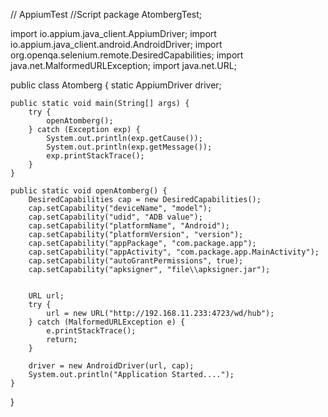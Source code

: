 // AppiumTest
//Script
package AtombergTest;

import io.appium.java_client.AppiumDriver;
import io.appium.java_client.android.AndroidDriver;
import org.openqa.selenium.remote.DesiredCapabilities;
import java.net.MalformedURLException;
import java.net.URL;

public class Atomberg {
    static AppiumDriver driver;

    public static void main(String[] args) {
        try {
            openAtomberg();
        } catch (Exception exp) {
            System.out.println(exp.getCause());
            System.out.println(exp.getMessage());
            exp.printStackTrace();
        }
    }

    public static void openAtomberg() {
        DesiredCapabilities cap = new DesiredCapabilities();
        cap.setCapability("deviceName", "model");
        cap.setCapability("udid", "ADB value");
        cap.setCapability("platformName", "Android");
        cap.setCapability("platformVersion", "version");
        cap.setCapability("appPackage", "com.package.app");
        cap.setCapability("appActivity", "com.package.app.MainActivity");
        cap.setCapability("autoGrantPermissions", true);
        cap.setCapability("apksigner", "file\\apksigner.jar");


        URL url;
        try {
            url = new URL("http://192.168.11.233:4723/wd/hub");
        } catch (MalformedURLException e) {
            e.printStackTrace();
            return;
        }

        driver = new AndroidDriver(url, cap);
        System.out.println("Application Started....");
    }
}


